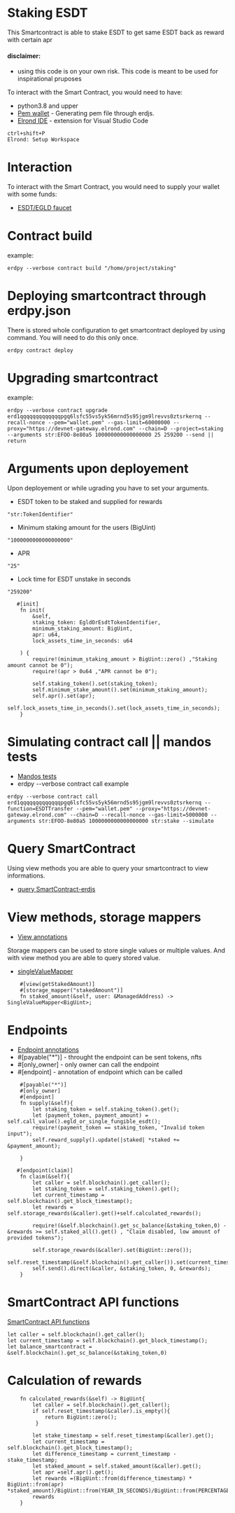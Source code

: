 # Staking ESDT 
This Smartcontract is able to stake ESDT to get same ESDT back as reward with certain apr

#### disclaimer: 
- using this code is on your own risk. This code is meant to be used for inspirational pruposes

To interact with the Smart Contract, you would need to have:
- python3.8 and upper
- [Pem wallet](https://github.com/ReneDuris/GeneratePem-erdjs) - Generating pem file through erdjs.
- [Elrond IDE](https://marketplace.visualstudio.com/items?itemName=Elrond.vscode-elrond-ide/) - extension for Visual Studio Code
```
ctrl+shift+P
Elrond: Setup Workspace
```
# Interaction
To interact with the Smart Contract, you would need to supply your wallet with some funds:
- [ESDT/EGLD faucet](https://r3d4.fr/elrond/devnet/)


        
# Contract build
example:
```
erdpy --verbose contract build "/home/project/staking"
```
# Deploying smartcontract through erdpy.json
There is stored whole configuration to get smartcontract deployed by using command. You will need to do this only once.
```
erdpy contract deploy
```
# Upgrading smartcontract
example:
```
erdpy --verbose contract upgrade erd1qqqqqqqqqqqqqpgq6lsfc55vs5yk56mrnd5s95jgm9lrevvs0ztsrkernq --recall-nonce --pem="wallet.pem" --gas-limit=60000000 --proxy="https://devnet-gateway.elrond.com" --chain=D --project=staking --arguments str:EFOO-8e80a5 100000000000000000 25 259200 --send || return
```
# Arguments upon deployement
Upon deployement or while ugrading you have to set your arguments.
- ESDT token to be staked and supplied for rewards
```
"str:TokenIdentifier"
```
- Minimum staking amount for the users (BigUint)
```
"1000000000000000000"
```
- APR
```
"25"
```
- Lock time for ESDT unstake in seconds
```
"259200"
```
```
   #[init]
    fn init(
        &self,
        staking_token: EgldOrEsdtTokenIdentifier,
        minimum_staking_amount: BigUint,
        apr: u64,
        lock_assets_time_in_seconds: u64
        
    ) {
        require!(minimum_staking_amount > BigUint::zero() ,"Staking amount cannot be 0");
        require!(apr > 0u64 ,"APR cannot be 0");
       
        self.staking_token().set(staking_token);
        self.minimum_stake_amount().set(minimum_staking_amount);
        self.apr().set(apr);
        self.lock_assets_time_in_seconds().set(lock_assets_time_in_seconds);
    }

```        
# Simulating contract call || mandos tests
- [Mandos tests](https://docs.elrond.com/developers/mandos-reference/structure/#docsNav)
- erdpy --verbose contract call
example
```
erdpy --verbose contract call erd1qqqqqqqqqqqqqpgq6lsfc55vs5yk56mrnd5s95jgm9lrevvs0ztsrkernq --function=ESDTTransfer --pem="wallet.pem" --proxy="https://devnet-gateway.elrond.com" --chain=D --recall-nonce --gas-limit=5000000 --arguments str:EFOO-8e80a5 1000000000000000000 str:stake --simulate
```
# Query SmartContract
Using view methods you are able to query your smartcontract to view informations.
- [query SmartContract-erdjs](https://github.com/ReneDuris/Query-SmartContract-erdjs)
       
 # View methods, storage mappers
- [View annotations](https://docs.elrond.com/developers/developer-reference/elrond-wasm-annotations/#endpoint-and-view)

Storage mappers can be used to store single values or multiple values. And with view method you are able to query stored value.
- [singleValueMapper](https://docs.elrond.com/developers/developer-reference/storage-mappers/#get)
```
    #[view(getStakedAmount)]
    #[storage_mapper("stakedAmount")]
    fn staked_amount(&self, user: &ManagedAddress) -> SingleValueMapper<BigUint>;
```
    
# Endpoints
- [Endpoint annotations](https://docs.elrond.com/developers/developer-reference/elrond-wasm-annotations/#endpoint-and-view)
- #[payable("*")] - throught the endpoint can be sent tokens, nfts
- #[only_owner] - only owner can call the endpoint
- #[endpoint] - annotation of endpoint which can be called
```
    #[payable("*")]
    #[only_owner]
    #[endpoint]
    fn supply(&self){
        let staking_token = self.staking_token().get();
        let (payment_token, payment_amount) = self.call_value().egld_or_single_fungible_esdt();
        require!(payment_token == staking_token, "Invalid token input");
        self.reward_supply().update(|staked| *staked += &payment_amount);

    }
```
```
   #[endpoint(claim)]
    fn claim(&self){
        let caller = self.blockchain().get_caller();
        let staking_token = self.staking_token().get();
        let current_timestamp = self.blockchain().get_block_timestamp();
        let rewards = self.storage_rewards(&caller).get()+self.calculated_rewards();

        require!(&self.blockchain().get_sc_balance(&staking_token,0) - &rewards >= self.staked_all().get() , "Claim disabled, low amount of provided tokens");

        self.storage_rewards(&caller).set(BigUint::zero());
        self.reset_timestamp(&self.blockchain().get_caller()).set(current_timestamp);
        self.send().direct(&caller, &staking_token, 0, &rewards);
    }
```
# SmartContract API functions
[SmartContract API functions](https://docs.elrond.com/developers/developer-reference/elrond-wasm-api-functions/#docsNav)
```
let caller = self.blockchain().get_caller();
let current_timestamp = self.blockchain().get_block_timestamp();
let balance_smartcontract = &self.blockchain().get_sc_balance(&staking_token,0)

```
# Calculation of rewards

``` #[view(calculatedRewards)]
    fn calculated_rewards(&self) -> BigUint{
        let caller = self.blockchain().get_caller();
        if self.reset_timestamp(&caller).is_empty(){ 
            return BigUint::zero();
         }

        let stake_timestamp = self.reset_timestamp(&caller).get();
        let current_timestamp = self.blockchain().get_block_timestamp();
        let difference_timestamp = current_timestamp - stake_timestamp;
        let staked_amount = self.staked_amount(&caller).get();
        let apr =self.apr().get();
        let rewards =(BigUint::from(difference_timestamp) * BigUint::from(apr) *staked_amount)/BigUint::from(YEAR_IN_SECONDS)/BigUint::from(PERCENTAGE);
        rewards
    }
```

